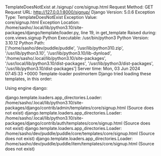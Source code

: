 TemplateDoesNotExist at /signup/
core/signup.html
Request Method:	GET
Request URL:	http://127.0.0.1:8000/signup/
Django Version:	5.0.6
Exception Type:	TemplateDoesNotExist
Exception Value:	
core/signup.html
Exception Location:	/home/sasho/.local/lib/python3.10/site-packages/django/template/loader.py, line 19, in get_template
Raised during:	core.views.signup
Python Executable:	/usr/bin/python3
Python Version:	3.10.12
Python Path:	
['/home/sasho/dev/puddle/puddle',
 '/usr/lib/python310.zip',
 '/usr/lib/python3.10',
 '/usr/lib/python3.10/lib-dynload',
 '/home/sasho/.local/lib/python3.10/site-packages',
 '/usr/local/lib/python3.10/dist-packages',
 '/usr/lib/python3/dist-packages',
 '/usr/lib/python3.10/dist-packages']
Server time:	Mon, 03 Jun 2024 07:45:33 +0000
Template-loader postmortem
Django tried loading these templates, in this order:

Using engine django:

django.template.loaders.app_directories.Loader: /home/sasho/.local/lib/python3.10/site-packages/django/contrib/admin/templates/core/signup.html (Source does not exist)
django.template.loaders.app_directories.Loader: /home/sasho/.local/lib/python3.10/site-packages/django/contrib/auth/templates/core/signup.html (Source does not exist)
django.template.loaders.app_directories.Loader: /home/sasho/dev/puddle/puddle/core/templates/core/signup.html (Source does not exist)
django.template.loaders.app_directories.Loader: /home/sasho/dev/puddle/puddle/item/templates/core/signup.html (Source does not exist)
